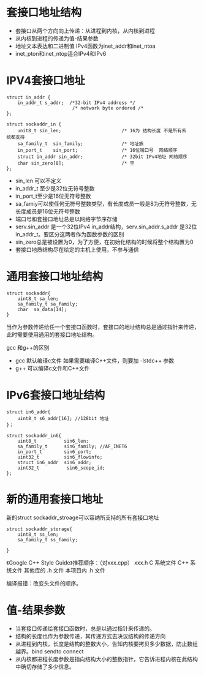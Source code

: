 # 套接口地址结构


* 套接口从两个方向向上传递：从进程到内核，从内核到进程
* 从内核到进程的传递为值-结果参数
* 地址文本表达和二进制值 IPv4函数为inet_addr和inet_ntoa
* inet_pton和inet_ntop适合IPv4和IPv6

# IPV4套接口地址

```
struct in_addr {
    in_addr_t s_addr;  /*32-bit IPv4 address */
                        /* network byte ordered /*
};

struct sockaddr_in {
    unit8_t sin_len;                      /* 16为 结构长度 不是所有系                                           统都支持
    sa_family_t  sin_family;              /* 地址族
    in_port_t    sin_port;                /* 16位端口号  网络顺序
    struct in_addr sin_addr;              /* 32bit IPv4地址 网络顺序
    char sin_zero[8];                     /* 空
};

````
* sin_len 可以不定义
* in_addr_t 至少是32位无符号整数
* in_port_t至少是16位无符号整数
* sa_famiy可以使任何无符号整数类型，有长度成员一般是8为无符号整数，无长度成员是16位无符号整数
* 端口号和套接口地址总是以网络字节序存储
* serv.sin_addr 是一个32位IPv4 in_addr结构，serv.sin_addr.s_addr 是32位in_addr_t。要区分这两者作为函数参数的区别
* sin_zero总是被设置为0，为了方便，在初始化结构的时候将整个结构置为0
* 套接口地质结构尽在给定的主机上使用，不参与通信

# 通用套接口地址结构
```
struct sockaddr{
    uint8_t sa_len;
    sa_family_t sa_family;
    char  sa_data[14];
}
````
当作为参数传递给任一个套接口函数时，套接口的地址结构总是通过指针来传递，此时需要使用通用的套接口地址结构。

gcc 和g++的区别

* gcc 默认编译c文件 如果需要编译C++文件，则要加 -lstdc++ 参数
* g++ 可以编译c文件和C++文件

# IPv6套接口地址结构
```
struct in6_addr{
    uint8_t s6_addr[16]; //128bit 地址
}；

struct sockaddr_in6{
    uint8_t          sin6_len;
    sa_family_t      sin6_family; //AF_INET6
    in_port_t        sin6_port;
    uint32_t         sin6_flowinfo;
    struct in6_addr  sin6_addr;
    uint32_t          sin6_scope_id;    
};
```
# 新的通用套接口地址
新的struct sockaddr_stroage可以容纳所支持的所有套接口地址
```
struct sockaddr_storage{
    uint8_t ss_len;
    sa_family_t ss_family;
    
}
```
《Google C++ Style Guide》推荐顺序：（对xxx.cpp）
xxx.h
C 系统文件
C++ 系统文件
其他库的 .h 文件
本项目内 .h 文件

编译报错：改变头文件的顺序。


# 值-结果参数

* 当套接口传递给套接口函数时，总是以通过指针来传递的。
* 结构的长度也作为参数传递，其传递方式去决议结构的传递方向
* 从进程到内核，长度是结构的整数大小，告知内核要拷贝多少数据，防止数组越界。bind sendto connect
* 从内核都进程长度参数是指向结构大小的整数指针，它告诉进程内核在此结构中确切存储了多少信息。




